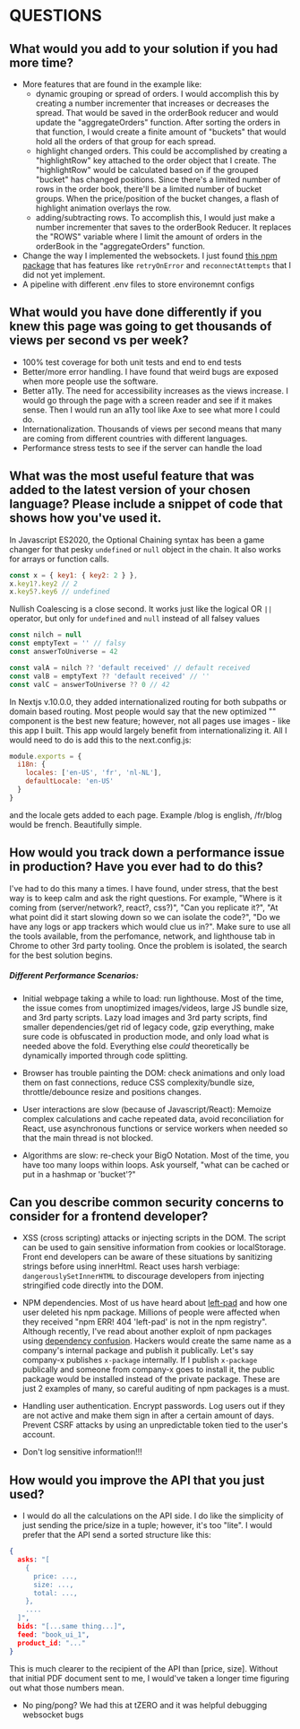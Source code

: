 # QUESTIONS

## What would you add to your solution if you had more time?

- More features that are found in the example like:
  - dynamic grouping or spread of orders. I would accomplish this by creating a number incrementer that increases or decreases the spread. That would be saved in the orderBook reducer and would update the "aggregateOrders" function. After sorting the orders in that function, I would create a finite amount of "buckets" that would hold all the orders of that group for each spread.
  - highlight changed orders. This could be accomplished by creating a "highlightRow" key attached to the order object that I create. The "highlightRow" would be calculated based on if the grouped "bucket" has changed positions. Since there's a limited number of rows in the order book, there'll be a limited number of bucket groups. When the price/position of the bucket changes, a flash of highlight animation overlays the row.
  - adding/subtracting rows. To accomplish this, I would just make a number incrementer that saves to the orderBook Reducer. It replaces the "ROWS" variable where I limit the amount of orders in the orderBook in the "aggregateOrders" function.
- Change the way I implemented the websockets. I just found [this npm package](https://github.com/robtaussig/react-use-websocket#readme) that has features like `retryOnError` and `reconnectAttempts` that I did not yet implement.
- A pipeline with different .env files to store environemnt configs

## What would you have done differently if you knew this page was going to get thousands of views per second vs per week?

- 100% test coverage for both unit tests and end to end tests
- Better/more error handling. I have found that weird bugs are exposed when more people use the software.
- Better a11y. The need for accessibility increases as the views increase. I would go through the page with a screen reader and see if it makes sense. Then I would run an a11y tool like Axe to see what more I could do.
- Internationalization. Thousands of views per second means that many are coming from different countries with different languages.
- Performance stress tests to see if the server can handle the load

## What was the most useful feature that was added to the latest version of your chosen language? Please include a snippet of code that shows how you've used it.

In Javascript ES2020, the Optional Chaining syntax has been a game changer for that pesky `undefined` or `null` object in the chain. It also works for arrays or function calls.

```js
const x = { key1: { key2: 2 } },
x.key1?.key2 // 2
x.key5?.key6 // undefined
```

Nullish Coalescing is a close second. It works just like the logical OR `||` operator, but only for `undefined` and `null` instead of all falsey values

```js
const nilch = null
const emptyText = '' // falsy
const answerToUniverse = 42

const valA = nilch ?? 'default received' // default received
const valB = emptyText ?? 'default received' // ''
const valC = answerToUniverse ?? 0 // 42
```

In Nextjs v.10.0.0, they added internationalized routing for both subpaths or domain based routing. Most people would say that the new optimized "<Image />" component is the best new feature; however, not all pages use images - like this app I built. This app would largely benefit from internationalizing it. All I would need to do is add this to the next.config.js:

```js
module.exports = {
  i18n: {
    locales: ['en-US', 'fr', 'nl-NL'],
    defaultLocale: 'en-US'
  }
}
```

and the locale gets added to each page. Example /blog is english, /fr/blog would be french. Beautifully simple.

## How would you track down a performance issue in production? Have you ever had to do this?

I've had to do this many a times. I have found, under stress, that the best way is to keep calm and ask the right questions. For example, "Where is it coming from (server/network?, react?, css?)", "Can you replicate it?", "At what point did it start slowing down so we can isolate the code?", "Do we have any logs or app trackers which would clue us in?".
Make sure to use all the tools available, from the perfomance, network, and lighthouse tab in Chrome to other 3rd party tooling. Once the problem is isolated, the search for the best solution begins.

##### Different Performance Scenarios:

- Initial webpage taking a while to load: run lighthouse. Most of the time, the issue comes from unoptimized images/videos, large JS bundle size, and 3rd party scripts. Lazy load images and 3rd party scripts, find smaller dependencies/get rid of legacy code, gzip everything, make sure code is obfuscated in production mode, and only load what is needed above the fold. Everything else _could_ theoretically be dynamically imported through code splitting.

- Browser has trouble painting the DOM: check animations and only load them on fast connections, reduce CSS complexity/bundle size, throttle/debounce resize and positions changes.

- User interactions are slow (because of Javascript/React): Memoize complex calculations and cache repeated data, avoid reconciliation for React, use asynchronous functions or service workers when needed so that the main thread is not blocked.

- Algorithms are slow: re-check your BigO Notation. Most of the time, you have too many loops within loops. Ask yourself, "what can be cached or put in a hashmap or 'bucket'?"

## Can you describe common security concerns to consider for a frontend developer?

- XSS (cross scripting) attacks or injecting scripts in the DOM. The script can be used to gain sensitive information from cookies or localStorage. Front end developers can be aware of these situations by sanitizing strings before using innerHtml. React uses harsh verbiage: `dangerouslySetInnerHTML` to discourage developers from injecting stringified code directly into the DOM.

- NPM dependencies. Most of us have heard about [left-pad](https://qz.com/646467/how-one-programmer-broke-the-internet-by-deleting-a-tiny-piece-of-code/) and how one user deleted his npm package. Millions of people were affected when they received "npm ERR! 404 'left-pad' is not in the npm registry".
  Although recently, I've read about another exploit of npm packages using [dependency confusion](https://blog.sonatype.com/dependency-hijacking-software-supply-chain-attack-hits-more-than-35-organizations). Hackers would create the same name as a company's internal package and publish it publically. Let's say company-x publishes `x-package` internally. If I publish `x-package` publically and someone from company-x goes to install it, the public package would be installed instead of the private package.
  These are just 2 examples of many, so careful auditing of npm packages is a must.

- Handling user authentication. Encrypt passwords. Log users out if they are not active and make them sign in after a certain amount of days. Prevent CSRF attacks by using an unpredictable token tied to the user's account.

- Don't log sensitive information!!!

## How would you improve the API that you just used?

- I would do all the calculations on the API side. I do like the simplicity of just sending the price/size in a tuple; however, it's too "lite". I would prefer that the API send a sorted structure like this:

```json
{
  asks: "[
    {
      price: ...,
      size: ...,
      total: ...,
    },
    ....
  ]",
  bids: "[...same thing...]",
  feed: "book_ui_1",
  product_id: "..."
}
```

This is much clearer to the recipient of the API than [price, size]. Without that initial PDF document sent to me, I would've taken a longer time figuring out what those numbers mean.

- No ping/pong? We had this at tZERO and it was helpful debugging websocket bugs
